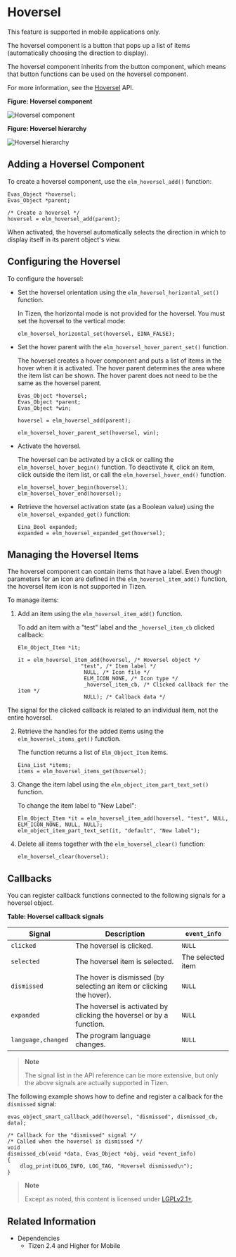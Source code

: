 # Hoversel

This feature is supported in mobile applications only.

The hoversel component is a button that pops up a list of items (automatically choosing the direction to display).

The hoversel component inherits from the button component, which means that button functions can be used on the hoversel component.

For more information, see the [Hoversel](../../../../api/mobile/latest/group__Elm__Hoversel.html) API.

**Figure: Hoversel component**

![Hoversel component](./media/hoversel.png)

**Figure: Hoversel hierarchy**

![Hoversel hierarchy](./media/hoversel_tree.png)

## Adding a Hoversel Component

To create a hoversel component, use the `elm_hoversel_add()` function:

```
Evas_Object *hoversel;
Evas_Object *parent;

/* Create a hoversel */
hoversel = elm_hoversel_add(parent);
```

When activated, the hoversel automatically selects the direction in which to display itself in its parent object's view.

## Configuring the Hoversel

To configure the hoversel:

- Set the hoversel orientation using the `elm_hoversel_horizontal_set()` function.

  In Tizen, the horizontal mode is not provided for the hoversel. You must set the hoversel to the vertical mode:

  ```
  elm_hoversel_horizontal_set(hoversel, EINA_FALSE);
  ```

- Set the hover parent with the `elm_hoversel_hover_parent_set()` function.

  The hoversel creates a hover component and puts a list of items in the hover when it is activated. The hover parent determines the area where the item list can be shown. The hover parent does not need to be the same as the hoversel parent.

  ```
  Evas_Object *hoversel;
  Evas_Object *parent;
  Evas_Object *win;

  hoversel = elm_hoversel_add(parent);

  elm_hoversel_hover_parent_set(hoversel, win);
  ```

- Activate the hoversel.

  The hoversel can be activated by a click or calling the `elm_hoversel_hover_begin()` function. To deactivate it, click an item, click outside the item list, or call the `elm_hoversel_hover_end()` function.

  ```
  elm_hoversel_hover_begin(hoversel);
  elm_hoversel_hover_end(hoversel);
  ```

- Retrieve the hoversel activation state (as a Boolean value) using the `elm_hoversel_expanded_get()` function:

  ```
  Eina_Bool expanded;
  expanded = elm_hoversel_expanded_get(hoversel);
  ```

## Managing the Hoversel Items

The hoversel component can contain items that have a label. Even though parameters for an icon are defined in the `elm_hoversel_item_add()` function, the hoversel item icon is not supported in Tizen.

To manage items:

1. Add an item using the `elm_hoversel_item_add()` function.

   To add an item with a "test" label and the `_hoversel_item_cb` clicked callback:

   ```
   Elm_Object_Item *it;

   it = elm_hoversel_item_add(hoversel, /* Hoversel object */
                       "test", /* Item label */
                        NULL, /* Icon file */
                        ELM_ICON_NONE, /* Icon type */
                        _hoversel_item_cb, /* Clicked callback for the item */
                        NULL); /* Callback data */
   ```

  The signal for the clicked callback is related to an individual item, not the entire hoversel.

2. Retrieve the handles for the added items using the `elm_hoversel_items_get()` function.

   The function returns a list of `Elm_Object_Item` items.

   ```
   Eina_List *items;
   items = elm_hoversel_items_get(hoversel);
   ```

3. Change the item label using the `elm_object_item_part_text_set()` function.

   To change the item label to "New Label":

   ```
   Elm_Object_Item *it = elm_hoversel_item_add(hoversel, "test", NULL, ELM_ICON_NONE, NULL, NULL);
   elm_object_item_part_text_set(it, "default", "New label");
   ```

4. Delete all items together with the `elm_hoversel_clear()` function:

   ```
   elm_hoversel_clear(hoversel);
   ```

## Callbacks

You can register callback functions connected to the following signals for a hoversel object.

**Table: Hoversel callback signals**

| Signal             | Description                              | `event_info`      |
|------------------|----------------------------------------|-----------------|
| `clicked`          | The hoversel is clicked.                 | `NULL`            |
| `selected`         | The hoversel item is selected.           | The selected item |
| `dismissed`        | The hover is dismissed (by selecting an item or clicking the hover). | `NULL`            |
| `expanded`         | The hoversel is activated by clicking the hoversel or by a function. | `NULL`            |
| `language,changed` | The program language changes.            | `NULL`            |

> **Note**
>
> The signal list in the API reference can be more extensive, but only the above signals are actually supported in Tizen.

The following example shows how to define and register a callback for the `dismissed` signal:

```
evas_object_smart_callback_add(hoversel, "dismissed", dismissed_cb, data);

/* Callback for the "dismissed" signal */
/* Called when the hoversel is dismissed */
void
dismissed_cb(void *data, Evas_Object *obj, void *event_info)
{
    dlog_print(DLOG_INFO, LOG_TAG, "Hoversel dismissed\n");
}
```

> **Note**
>
> Except as noted, this content is licensed under [LGPLv2.1+](http://opensource.org/licenses/LGPL-2.1).

## Related Information
- Dependencies
  - Tizen 2.4 and Higher for Mobile
